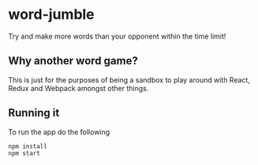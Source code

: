 # word-jumble
Try and make more words than your opponent within the time limit!

## Why another word game?
This is just for the purposes of being a sandbox to play around with React, Redux and Webpack amongst other things. 

## Running it
To run the app do the following
```
npm install
npm start
```
